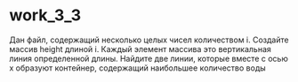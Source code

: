 # work_3_3
Дан файл, содержащий несколько целых чисел количеством i. Создайте массив height длиной i. Каждый элемент массива это вертикальная линия определенной длины. Найдите две линии, которые вместе с осью x образуют контейнер, содержащий наибольшее количество воды
